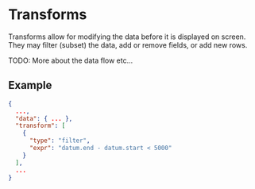 # Transforms

Transforms allow for modifying the data before it is displayed on screen.
They may filter (subset) the data, add or remove fields, or add new rows.

TODO: More about the data flow etc...

## Example

```json
{
  ...,
  "data": { ... },
  "transform": [
    {
      "type": "filter",
      "expr": "datum.end - datum.start < 5000"
    }
  ],
  ...
}
```

